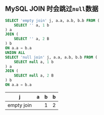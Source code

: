 ## MySQL JOIN 时会跳过`null`数据

```sql
SELECT 'empty join' j, a.a, a.b, b.b FROM (
	SELECT '' a, 1 b
) a
JOIN (
	SELECT '' a, 2 B
) b
ON a.a = b.a
UNION ALL
SELECT 'null join' j, a.a, a.b, b.b FROM (
	SELECT null a, 1 b
) a
JOIN (
	SELECT null a, 2 B
) b
ON a.a = b.a
```

| j | a | b | b | 
| --- | --- | ---: | ---: | 
| empty join |  | 1 | 2 |
